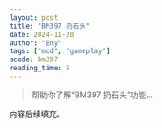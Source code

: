 ```yaml
---
layout: post
title: "BM397 扔石头"
date: 2024-11-20
author: "Bny"
tags: ["mod", "gameplay"]
scode: bm397
reading_time: 5
---
```


> 帮助你了解“BM397 扔石头”功能...

内容后续填充。
